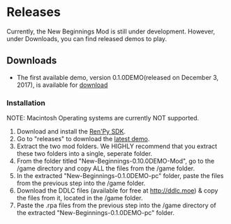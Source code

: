 # Releases

Currently, the New Beginnings Mod is still under development. However, under Downloads, you can find released demos to play.

## Downloads

* The first available demo, version 0.1.0DEMO(released on December 3, 2017), is available for [download](https://www.dropbox.com/sh/04ccimqb0b6b4fj/AAAFsMMdVLfgOruhc7UNAhlXa?dl=0)

### Installation
NOTE: Macintosh Operating systems are currently NOT supported.
1. Download and install the [Ren'Py SDK](https://www.renpy.org/latest.html).
2. Go to "releases" to download the [latest demo](https://github.com/DDLCNewBeginnings/New-Beginnings/tree/releases). 
3. Extract the two mod folders. We HIGHLY recommend that you extract these two folders into a single, seperate folder.
4. From the folder titled "New-Beginnings-0.10.0DEMO-Mod", go to the /game directory and copy ALL the files from the /game folder.
5. In the extracted "New-Beginnings-0.1.0DEMO-pc" folder, paste the files from the previous step into the /game folder.
6. Download the DDLC files (available for free at http://ddlc.moe) & copy the files from it, located in the /game folder.
7. Paste the .rpa files from the previous step into the /game directory of the extracted "New-Beginnings-0.1.0DEMO-pc" folder.

